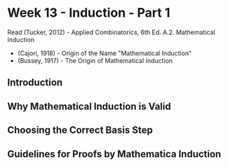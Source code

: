 # Week 13 - Induction - Part 1

Read (Tucker, 2012)  - Applied Combinatorics, 6th Ed.
A.2. Mathematical Induction

- (Cajori, 1918) - Origin of the Name "Mathematical Induction"
- (Bussey, 1917) - The Origin of Mathematical Induction


## Introduction 

## Why Mathematical Induction is Valid

## Choosing the Correct Basis Step

## Guidelines for Proofs by Mathematica Induction

